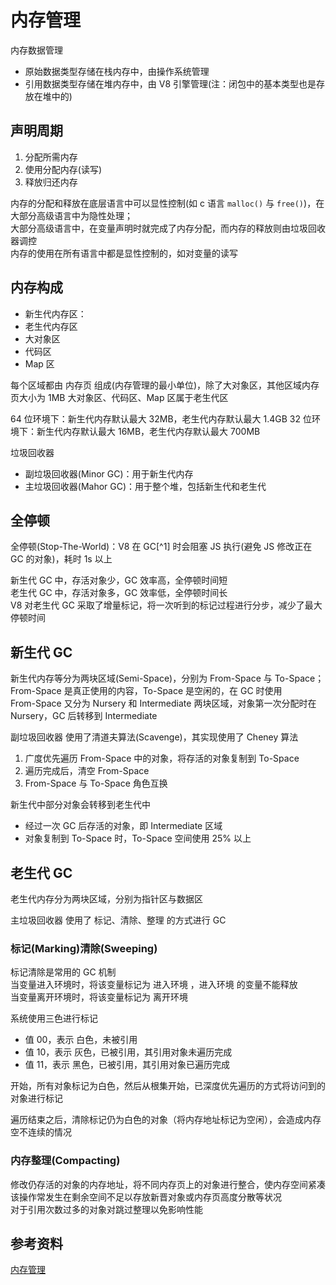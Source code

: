 # 内存管理

内存数据管理

- 原始数据类型存储在栈内存中，由操作系统管理
- 引用数据类型存储在堆内存中，由 V8 引擎管理(注：闭包中的基本类型也是存放在堆中的)

## 声明周期

1. 分配所需内存
2. 使用分配内存(读写)
3. 释放归还内存

内存的分配和释放在底层语言中可以显性控制(如 c 语言 `malloc()` 与 `free()`)，在大部分高级语言中为隐性处理；<br>
大部分高级语言中，在变量声明时就完成了内存分配，而内存的释放则由垃圾回收器调控 <br>
内存的使用在所有语言中都是显性控制的，如对变量的读写

## 内存构成

- 新生代内存区：
- 老生代内存区
- 大对象区
- 代码区
- Map 区

每个区域都由 内存页 组成(内存管理的最小单位)，除了大对象区，其他区域内存页大小为 1MB
大对象区、代码区、Map 区属于老生代区

64 位环境下：新生代内存默认最大 32MB，老生代内存默认最大 1.4GB
32 位环境下：新生代内存默认最大 16MB，老生代内存默认最大 700MB

垃圾回收器

- 副垃圾回收器(Minor GC)：用于新生代内存
- 主垃圾回收器(Mahor GC)：用于整个堆，包括新生代和老生代

## 全停顿

全停顿(Stop-The-World)：V8 在 GC[^1] 时会阻塞 JS 执行(避免 JS 修改正在 GC 的对象)，耗时 1s 以上

新生代 GC 中，存活对象少，GC 效率高，全停顿时间短 <br>
老生代 GC 中，存活对象多，GC 效率低，全停顿时间长 <br>
V8 对老生代 GC 采取了增量标记，将一次听到的标记过程进行分步，减少了最大停顿时间

## 新生代 GC

新生代内存等分为两块区域(Semi-Space)，分别为 From-Space 与 To-Space；<br>
From-Space 是真正使用的内容，To-Space 是空闲的，在 GC 时使用 <br>
From-Space 又分为 Nursery 和 Intermediate 两块区域，对象第一次分配时在 Nursery，GC 后转移到 Intermediate <br>

副垃圾回收器 使用了清道夫算法(Scavenge)，其实现使用了 Cheney 算法

1. 广度优先遍历 From-Space 中的对象，将存活的对象复制到 To-Space
2. 遍历完成后，清空 From-Space
3. From-Space 与 To-Space 角色互换

新生代中部分对象会转移到老生代中

- 经过一次 GC 后存活的对象，即 Intermediate 区域
- 对象复制到 To-Space 时，To-Space 空间使用 25% 以上

## 老生代 GC

老生代内存分为两块区域，分别为指针区与数据区

主垃圾回收器 使用了 标记、清除、整理 的方式进行 GC

### 标记(Marking)清除(Sweeping)

标记清除是常用的 GC 机制 <br>
当变量进入环境时，将该变量标记为 进入环境 ，进入环境 的变量不能释放 <br>
当变量离开环境时，将该变量标记为 离开环境 <br>

系统使用三色进行标记

- 值 00，表示 白色，未被引用
- 值 10，表示 灰色，已被引用，其引用对象未遍历完成
- 值 11，表示 黑色，已被引用，其引用对象已遍历完成

开始，所有对象标记为白色，然后从根集开始，已深度优先遍历的方式将访问到的对象进行标记

遍历结束之后，清除标记仍为白色的对象（将内存地址标记为空闲），会造成内存空不连续的情况

### 内存整理(Compacting)

修改仍存活的对象的内存地址，将不同内存页上的对象进行整合，使内存空间紧凑<br>
该操作常发生在剩余空间不足以存放新晋对象或内存页高度分散等状况<br>
对于引用次数过多的对象对跳过整理以免影响性能

## 参考资料

[内存管理](https://developer.mozilla.org/zh-CN/docs/Web/JavaScript/Memory_Management)
